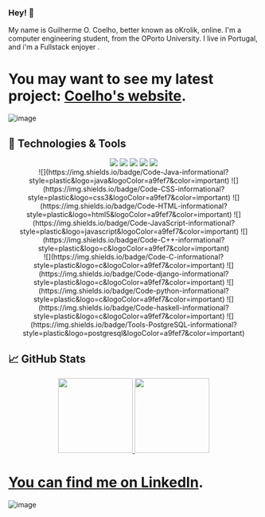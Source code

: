 ### Hey! 👋

My name is Guilherme O. Coelho, better known as oKrolik, online. I'm a computer engineering student, from the OPorto University. I live in Portugal, and i'm a Fullstack enjoyer . 



# You may want to see my latest project: [Coelho's website][2].

![image](https://user-images.githubusercontent.com/93000522/193672667-ec64323f-52a2-4c70-b52e-003ea15afcd5.png)

## 🔧 Technologies & Tools
<div align="center">
  <img src="https://img.shields.io/badge/OS-Linux-informational?style=plastic&logo=linux&logoColor=a9fef7&color=important" target="_blank">
  <img src="https://img.shields.io/badge/OS-Windows-informational?style=plastic&logo=windows&logoColor=a9fef7&color=important" target="_blank">
  <img src="https://img.shields.io/badge/Editor-IntelliJ_IDEA-informational?style=plastic&logo=intellij-idea&logoColor=a9fef7&color=important" target="_blank">
  <img src="https://img.shields.io/badge/Editor-pycharm-informational?style=plastic&logo=intellij-idea&logoColor=a9fef7&color=important" target="_blank">
  <img src="https://img.shields.io/badge/Editor-VSCode-informational?style=plastic&logo=visual-studio-code&logoColor=a9fef7&color=important" target="_blank">
</div>
<div align="center">
  ![](https://img.shields.io/badge/Code-Java-informational?style=plastic&logo=java&logoColor=a9fef7&color=important)
  ![](https://img.shields.io/badge/Code-CSS-informational?style=plastic&logo=css3&logoColor=a9fef7&color=important)
  ![](https://img.shields.io/badge/Code-HTML-informational?style=plastic&logo=html5&logoColor=a9fef7&color=important)
  ![](https://img.shields.io/badge/Code-JavaScript-informational?style=plastic&logo=javascript&logoColor=a9fef7&color=important)
  ![](https://img.shields.io/badge/Code-C++-informational?style=plastic&logo=c&logoColor=a9fef7&color=important)
</div>
<div align="center">
  ![](https://img.shields.io/badge/Code-C-informational?style=plastic&logo=c&logoColor=a9fef7&color=important)
  ![](https://img.shields.io/badge/Code-django-informational?style=plastic&logo=c&logoColor=a9fef7&color=important)
  ![](https://img.shields.io/badge/Code-python-informational?style=plastic&logo=c&logoColor=a9fef7&color=important)
  ![](https://img.shields.io/badge/Code-haskell-informational?style=plastic&logo=c&logoColor=a9fef7&color=important)
  ![](https://img.shields.io/badge/Tools-PostgreSQL-informational?style=plastic&logo=postgresql&logoColor=a9fef7&color=important)
</div>


## &#x1f4c8; GitHub Stats

<div align="center">
  <a href="https://github.com/oKrolik">
  <img height="150em" src="https://github-readme-stats.vercel.app/api?username=oKrolik&show_icons=true&theme=dracula&include_all_commits=true&count_private=true"/>
  <img height="150em" src="https://github-readme-stats.vercel.app/api/top-langs/?username=oKrolik&layout=compact&langs_count=7&theme=dracula"/>
</div>

# You can find me on [LinkedIn][1].

![image](https://user-images.githubusercontent.com/93000522/193674361-97b053dc-c077-4f39-bf36-b251453a7b1e.png)</a>

[1]: https://www.linkedin.com/in/guilherme-coelho-a044ab1b6/
[2]: http://gcoelho.epizy.com/
